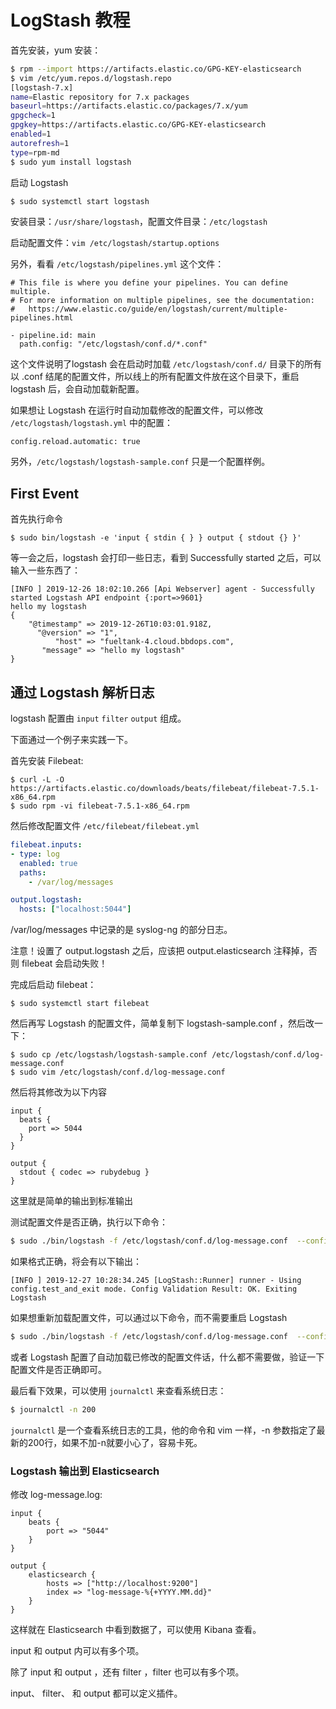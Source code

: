 #  LogStash 教程

首先安装，yum 安装：

```bash
$ rpm --import https://artifacts.elastic.co/GPG-KEY-elasticsearch
$ vim /etc/yum.repos.d/logstash.repo
[logstash-7.x]
name=Elastic repository for 7.x packages
baseurl=https://artifacts.elastic.co/packages/7.x/yum
gpgcheck=1
gpgkey=https://artifacts.elastic.co/GPG-KEY-elasticsearch
enabled=1
autorefresh=1
type=rpm-md
$ sudo yum install logstash
```

启动 Logstash

```bash
$ sudo systemctl start logstash
```

安装目录：`/usr/share/logstash`，配置文件目录：`/etc/logstash`

启动配置文件：`vim /etc/logstash/startup.options`

另外，看看 `/etc/logstash/pipelines.yml` 这个文件：

```
# This file is where you define your pipelines. You can define multiple.
# For more information on multiple pipelines, see the documentation:
#   https://www.elastic.co/guide/en/logstash/current/multiple-pipelines.html

- pipeline.id: main
  path.config: "/etc/logstash/conf.d/*.conf"
```

这个文件说明了logstash 会在启动时加载 `/etc/logstash/conf.d/` 目录下的所有以 .conf 结尾的配置文件，所以线上的所有配置文件放在这个目录下，重启 logstash 后，会自动加载新配置。

如果想让 Logstash 在运行时自动加载修改的配置文件，可以修改 `/etc/logstash/logstash.yml` 中的配置：

```
config.reload.automatic: true
```

另外，`/etc/logstash/logstash-sample.conf` 只是一个配置样例。

## First Event

首先执行命令

```
$ sudo bin/logstash -e 'input { stdin { } } output { stdout {} }'
```

等一会之后，logstash 会打印一些日志，看到 Successfully started 之后，可以输入一些东西了：

```
[INFO ] 2019-12-26 18:02:10.266 [Api Webserver] agent - Successfully started Logstash API endpoint {:port=>9601}
hello my logstash
{
    "@timestamp" => 2019-12-26T10:03:01.918Z,
      "@version" => "1",
          "host" => "fueltank-4.cloud.bbdops.com",
       "message" => "hello my logstash"
}
```

## 通过 Logstash 解析日志

logstash 配置由 `input` `filter` `output` 组成。

下面通过一个例子来实践一下。

首先安装 Filebeat:

```
$ curl -L -O https://artifacts.elastic.co/downloads/beats/filebeat/filebeat-7.5.1-x86_64.rpm
$ sudo rpm -vi filebeat-7.5.1-x86_64.rpm
```

然后修改配置文件 `/etc/filebeat/filebeat.yml` 

```yaml
filebeat.inputs:
- type: log
  enabled: true
  paths:
    - /var/log/messages

output.logstash:
  hosts: ["localhost:5044"]
```

/var/log/messages 中记录的是 syslog-ng 的部分日志。

注意！设置了 output.logstash 之后，应该把 output.elasticsearch 注释掉，否则 filebeat 会启动失败！

完成后启动 filebeat：

```
$ sudo systemctl start filebeat
```

然后再写 Logstash 的配置文件，简单复制下  logstash-sample.conf ，然后改一下：

```
$ sudo cp /etc/logstash/logstash-sample.conf /etc/logstash/conf.d/log-message.conf
$ sudo vim /etc/logstash/conf.d/log-message.conf
```

然后将其修改为以下内容

```
input {
  beats {
    port => 5044
  }
}

output {
  stdout { codec => rubydebug }
}
```

这里就是简单的输出到标准输出

测试配置文件是否正确，执行以下命令：

```bash
$ sudo ./bin/logstash -f /etc/logstash/conf.d/log-message.conf  --config.test_and_exit
```

如果格式正确，将会有以下输出：

```
[INFO ] 2019-12-27 10:28:34.245 [LogStash::Runner] runner - Using config.test_and_exit mode. Config Validation Result: OK. Exiting Logstash
```

如果想重新加载配置文件，可以通过以下命令，而不需要重启 Logstash

```bash
$ sudo ./bin/logstash -f /etc/logstash/conf.d/log-message.conf  --config.reload.automatic
```

或者 Logstash 配置了自动加载已修改的配置文件话，什么都不需要做，验证一下配置文件是否正确即可。

最后看下效果，可以使用 `journalctl` 来查看系统日志：

```bash
$ journalctl -n 200
```

`journalctl` 是一个查看系统日志的工具，他的命令和 vim 一样，-n 参数指定了最新的200行，如果不加-n就要小心了，容易卡死。



### Logstash 输出到 Elasticsearch

修改 log-message.log:

```
input {
    beats {
        port => "5044"
    }
}

output {
    elasticsearch {
        hosts => ["http://localhost:9200"]
        index => "log-message-%{+YYYY.MM.dd}"
    }
}
```

这样就在 Elasticsearch 中看到数据了，可以使用 Kibana 查看。

input 和 output 内可以有多个项。

除了 input 和 output ，还有 filter ，filter 也可以有多个项。

input、 filter、 和 output 都可以定义插件。 